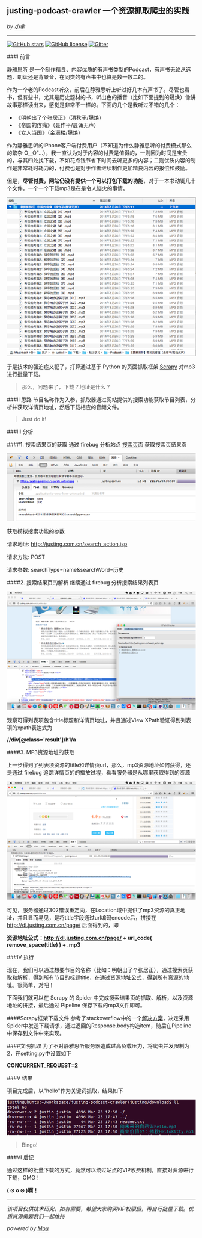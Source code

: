 ## justing-podcast-crawler 一个资源抓取爬虫的实践

*by [小拿](justinli.ljt@gmail.com)*

---

[![GitHub stars](https://img.shields.io/github/stars/jizhouli/justing-podcast-crawler.svg)](https://github.com/jizhouli/justing-podcast-crawler/stargazers)
[![GitHub license](https://img.shields.io/badge/license-GPLv2-blue.svg)](https://raw.githubusercontent.com/jizhouli/justing-podcast-crawler/master/LICENSE)
[![Gitter](https://badges.gitter.im/Join%20Chat.svg)](https://gitter.im/jizhouli/justing-podcast-crawler?utm_source=badge&utm_medium=badge&utm_campaign=pr-badge)

###I 前言

[静雅思听](http://justing.com.cn/ "静雅思听") 是一个制作精良、内容优质的有声书类型的Podcast，有声书无论从选题、朗读还是背景音，在同类的有声书中也算是数一数二的。

作为一个老的Podcast听众，前后在静雅思听上听过好几本有声书了。尽管也看书，但有些书，尤其是历史题材的书，听出色的播音（比如下面提到的晟焕）像讲故事那样读出来，感觉是非常不一样的。下面的几个是我听过不错的几个：

* 《明朝出了个张居正》（清秋子/晟焕）
* 《帝国的疼痛》（聂作平/晨诵无声）
* 《女人当国》（金满楼/晟焕）

作为静雅思听的iPhone客户端付费用户（不知道为什么静雅思听的付费模式那么的繁杂 O__O"…），我一直认为对于内容的付费是值得的，一则因为时间是宝贵的，与其四处找下载，不如花点钱节省下时间去听更多的内容；二则优质内容的制作是非常耗时耗力的，付费也是对于作者继续制作更加精良内容的报偿和鼓励。

但是，**尽管付费，网站仍没有提供一个可以打包下载的功能**，对于一本书动辄几十个文件，一个一个下载mp3是在是令人恼火的事情。

![好多好多的文件](image/podcasts.png)

于是技术的强迫症又犯了，打算通过基于 Python 的页面抓取框架 [Scrapy](http://scrapy.org/) 对mp3进行批量下载。

> 那么，问题来了，下载？地址是什么？

###Ⅱ 思路
节目名称作为入参，抓取器通过网站提供的搜索功能获取节目列表，分析并获取详情页地址，然后下载相应的音频文件。


> Just do it!

###Ⅲ 分析

####1. 搜索结果页的获取
通过 firebug 分析站点 [搜索页面](http://justing.com.cn/search_action.jsp "搜索页") 获取搜索页结果页

![搜索页](image/firebug_search.png)

获取模拟搜索功能的参数

请求地址: http://justing.com.cn/search_action.jsp

请求方法: POST

请求参数: searchType=name&searchWord=历史

####2. 搜索结果页的解析
继续通过 firebug 分析搜索结果列表页

![搜索结果页](image/search_result_page.png)

观察可得列表项包含title标题和详情页地址，并且通过View XPath验证得到列表项的xpath表达式为

  **//div[@class='result']/h1/a**

####3. MP3资源地址的获取

上一步得到了列表项资源的title和详情页url，那么，mp3资源地址如何获得，还是通过 firebug 追踪详情页的的播放过程，看看服务器是从哪里获取得到的资源

![详情页](image/mp3_url_analyse.png)

可见，服务器通过302错误重定向，在Location域中提供了mp3资源的真正地址，并且显而易见，是将title字段通过url编码encode后，拼接在 http://dl.justing.com.cn/page/ 后面得到的，即

**资源地址公式：http://dl.justing.com.cn/page/ + url_code( remove_space(title) ) + .mp3**

###Ⅳ 执行

现在，我们可以通过想要节目的名称（比如：明朝出了个张居正），通过搜索页获取和解析，得到所有节目的标题title，在通过资源地址公式，得到所有资源的地址。很简单，对吧！

下面我们就可以在 Scrapy 的 Spider 中完成搜索结果页的抓取、解析，以及资源地址的拼接，最后通过 Pipeline 保存下载的mp3文件即可。

####Scrapy框架下载文件
参考了stackoverflow中的一个[解决方案](http://stackoverflow.com/questions/7123387/should-i-create-pipeline-to-save-files-with-scrapy)，决定采用Spider中发送下载请求，通过返回的Response.body构造item，随后在Pipeline中保存到文件中来实现。

####文明抓取
为了不对静雅思听服务器造成过高负载压力，将爬虫并发限制为2，在setting.py中设置如下

**CONCURRENT_REQUEST=2**

###Ⅴ 结果

项目完成后，以"hello"作为关键词抓取，结果如下

![抓取结果](image/hello_mp3_files.png)

> Bingo!

###Ⅵ 后记

通过这样的批量下载的方式，竟然可以绕过站点的VIP收费机制，直接对资源进行下载，OMG！

**( ⊙ o ⊙ )啊！**

---


*该项目仅供技术研究，如有需要，希望大家购买VIP权限后，再自行批量下载。优质资源需要我们一起维持*


*powered by [Mou](http://25.io/mou/)*
